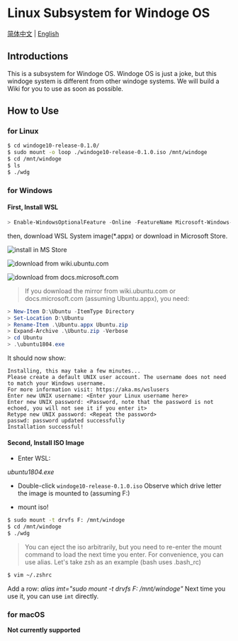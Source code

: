 # Linux Subsystem for Windoge OS

[简体中文](README-zh.md) | [English](README.md)

## Introductions

This is a subsystem for Windoge OS.
Windoge OS is just a joke, but this windoge system is different from other windoge systems.
We will build a Wiki for you to use as soon as possible.

## How to Use

### for Linux

``` bash
$ cd windoge10-release-0.1.0/
$ sudo mount -o loop ./windoge10-release-0.1.0.iso /mnt/windoge
$ cd /mnt/windoge
$ ls
$ ./wdg
```

### for Windows 

#### First, Install WSL

``` powershell
> Enable-WindowsOptionalFeature -Online -FeatureName Microsoft-Windows-Subsystem-Linux
```

then, download WSL System image(*.appx) or download in Microsoft Store.

![install in MS Store](https://s1.ax1x.com/2020/08/07/aR6iM8.png)

![download from wiki.ubuntu.com](https://s1.ax1x.com/2020/08/07/aR6wQK.png)

![download from docs.microsoft.com](https://s1.ax1x.com/2020/08/09/aoZs6x.png)

> If you download the mirror from wiki.ubuntu.com or docs.microsoft.com (assuming Ubuntu.appx), you need:

``` powershell
> New-Item D:\Ubuntu -ItemType Directory
> Set-Location D:\Ubuntu
> Rename-Item .\Ubuntu.appx Ubuntu.zip
> Expand-Archive .\Ubuntu.zip -Verbose
> cd Ubuntu
> .\ubuntu1804.exe
```

It should now show:

``` 
Installing, this may take a few minutes...
Please create a default UNIX user account. The username does not need to match your Windows username.
For more information visit: https://aka.ms/wslusers
Enter new UNIX username: <Enter your Linux username here>
Enter new UNIX password: <Password, note that the password is not echoed, you will not see it if you enter it>
Retype new UNIX password: <Repeat the password>
passwd: password updated successfully
Installation successful!
```

#### Second, Install ISO Image

* Enter WSL:

_ubuntu1804.exe_

* Double-click `windoge10-release-0.1.0.iso`
Observe which drive letter the image is mounted to (assuming F:)

* mount iso!

``` bash
$ sudo mount -t drvfs F: /mnt/windoge
$ cd /mnt/windoge
$ ./wdg
```

> You can eject the iso arbitrarily, but you need to re-enter the mount command to load the next time you enter.
> For convenience, you can use alias. Let's take zsh as an example (bash uses .bash_rc)

``` bash
$ vim ~/.zshrc
```

Add a row: 
_alias imt="sudo mount -t drvfs F: /mnt/windoge"_
Next time you use it, you can use `imt` directly.

### for macOS

**Not currently supported**
